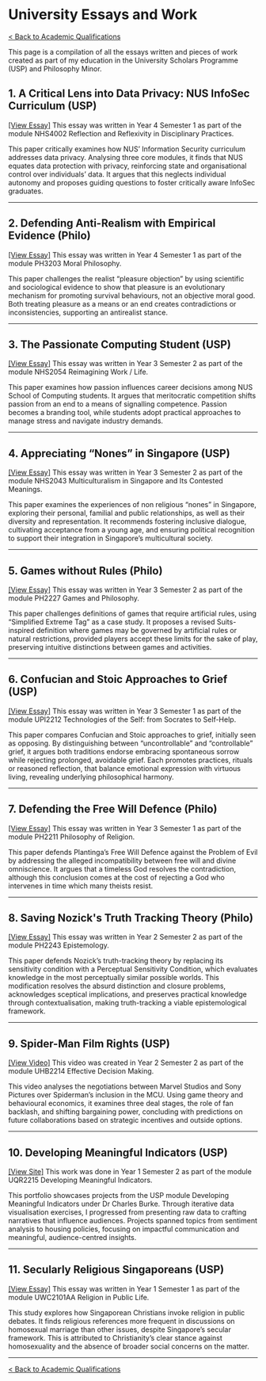 # University Essays and Work

[< Back to Academic Qualifications](../academic_qualifications/academic_qualifications.md)

This page is a compilation of all the essays written and pieces of work created as part of my education in the University Scholars Programme (USP) and Philosophy Minor.

## 1. A Critical Lens into Data Privacy: NUS InfoSec Curriculum (USP)

[[View Essay]](/uni_work/NHS4002/NHS4002.md) This essay was written in Year 4 Semester 1 as part of the module NHS4002 Reflection and Reflexivity in Disciplinary Practices.

This paper critically examines how NUS’ Information Security curriculum addresses data privacy. Analysing three core modules, it finds that NUS equates data protection with privacy, reinforcing state and organisational control over individuals’ data. It argues that this neglects individual autonomy and proposes guiding questions to foster critically aware InfoSec graduates.

---

## 2. Defending Anti-Realism with Empirical Evidence (Philo)

[[View Essay]](/uni_work/PH3203/PH3203.md) This essay was written in Year 4 Semester 1 as part of the module PH3203 Moral Philosophy.

This paper challenges the realist “pleasure objection” by using scientific and sociological evidence to show that pleasure is an evolutionary mechanism for promoting survival behaviours, not an objective moral good. Both treating pleasure as a means or an end creates contradictions or inconsistencies, supporting an antirealist stance.

---

## 3. The Passionate Computing Student (USP)

[[View Essay]](/uni_work/NHS2054/NHS2054.md) This essay was written in Year 3 Semester 2 as part of the module NHS2054 Reimagining Work / Life.

This paper examines how passion influences career decisions among NUS School of Computing students. It argues that meritocratic competition shifts passion from an end to a means of signalling competence. Passion becomes a branding tool, while students adopt practical approaches to manage stress and navigate industry demands.

---

## 4. Appreciating “Nones” in Singapore (USP)

[[View Essay]](/uni_work/NHS2043/NHS2043.md) This essay was written in Year 3 Semester 2 as part of the module NHS2043 Multiculturalism in Singapore and Its Contested Meanings.

This paper examines the experiences of non religious “nones” in Singapore, exploring their personal, familial and public relationships, as well as their diversity and representation. It recommends fostering inclusive dialogue, cultivating acceptance from a young age, and ensuring political recognition to support their integration in Singapore’s multicultural society.

---

## 5. Games without Rules (Philo)

[[View Essay]](/uni_work/PH2227/PH2227.md) This essay was written in Year 3 Semester 2 as part of the module PH2227 Games and Philosophy.

This paper challenges definitions of games that require artificial rules, using “Simplified Extreme Tag” as a case study. It proposes a revised Suits-inspired definition where games may be governed by artificial rules or natural restrictions, provided players accept these limits for the sake of play, preserving intuitive distinctions between games and activities.

---

## 6. Confucian and Stoic Approaches to Grief (USP)

[[View Essay]](/uni_work/UPI2212/UPI2212.md) This essay was written in Year 3 Semester 1 as part of the module UPI2212 Technologies of the Self: from Socrates to Self-Help.

This paper compares Confucian and Stoic approaches to grief, initially seen as opposing. By distinguishing between “uncontrollable” and “controllable” grief, it argues both traditions endorse embracing spontaneous sorrow while rejecting prolonged, avoidable grief. Each promotes practices, rituals or reasoned reflection, that balance emotional expression with virtuous living, revealing underlying philosophical harmony.

---

## 7. Defending the Free Will Defence (Philo)

[[View Essay]](/uni_work/PH2211/PH2211.md) This essay was written in Year 3 Semester 1 as part of the module PH2211 Philosophy of Religion.

This paper defends Plantinga’s Free Will Defence against the Problem of Evil by addressing the alleged incompatibility between free will and divine omniscience. It argues that a timeless God resolves the contradiction, although this conclusion comes at the cost of rejecting a God who intervenes in time which many theists resist.

---

## 8. Saving Nozick's Truth Tracking Theory (Philo)

[[View Essay]](/uni_work/PH2243/PH2243.md) This essay was written in Year 2 Semester 2 as part of the module PH2243 Epistemology.

This paper defends Nozick’s truth-tracking theory by replacing its sensitivity condition with a Perceptual Sensitivity Condition, which evaluates knowledge in the most perceptually similar possible worlds. This modification resolves the absurd distinction and closure problems, acknowledges sceptical implications, and preserves practical knowledge through contextualisation, making truth-tracking a viable epistemological framework.

---

## 9. Spider-Man Film Rights (USP)

[[View Video]](/uni_work/UBH2214/spiderman.mp4) This video was created in Year 2 Semester 2 as part of the module UHB2214 Effective Decision Making.

This video analyses the negotiations between Marvel Studios and Sony Pictures over Spiderman’s inclusion in the MCU. Using game theory and behavioural economics, it examines three deal stages, the role of fan backlash, and shifting bargaining power, concluding with predictions on future collaborations based on strategic incentives and outside options.

---

## 10. Developing Meaningful Indicators (USP)

[[View Site]](https://kwokyto.github.io/developing-meaningful-indicators/) This work was done in Year 1 Semester 2 as part of the module UQR2215 Developing Meaningful Indicators.

This portfolio showcases projects from the USP module Developing Meaningful Indicators under Dr Charles Burke. Through iterative data visualisation exercises, I progressed from presenting raw data to crafting narratives that influence audiences. Projects spanned topics from sentiment analysis to housing policies, focusing on impactful communication and meaningful, audience-centred insights.

---

## 11. Secularly Religious Singaporeans (USP)

[[View Essay]](/usp_essays/UWC2101AA/UWC2101AA.md) This essay was written in Year 1 Semester 1 as part of the module UWC2101AA Religion in Public Life.

This study explores how Singaporean Christians invoke religion in public debates. It finds religious references more frequent in discussions on homosexual marriage than other issues, despite Singapore’s secular framework. This is attributed to Christianity’s clear stance against homosexuality and the absence of broader social concerns on the matter.

---

[< Back to Academic Qualifications](../academic_qualifications/academic_qualifications.md)

